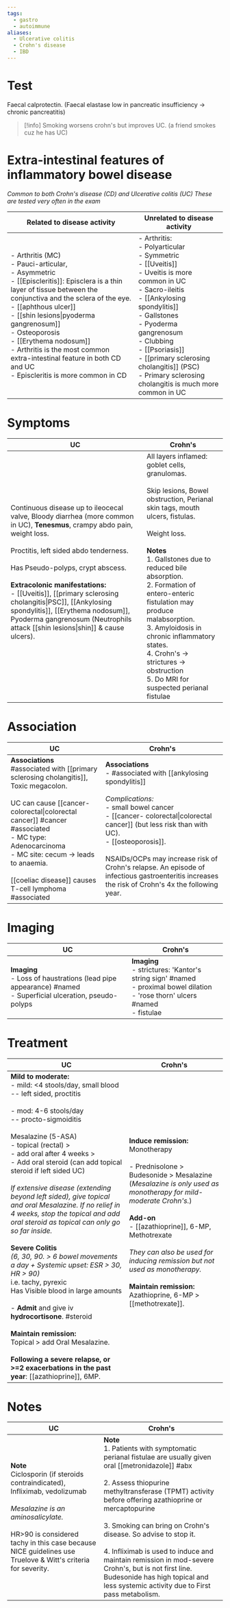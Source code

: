 ```yaml
---
tags:
  - gastro
  - autoimmune
aliases:
  - Ulcerative colitis
  - Crohn's disease
  - IBD
---
```


# Test
Faecal calprotectin. (Faecal elastase low in pancreatic insufficiency -> chronic pancreatitis)  
>[!info]
>Smoking worsens crohn's but improves UC. (a friend smokes cuz he has UC)  

# Extra-intestinal features of inflammatory bowel disease
*Common to both Crohn's disease (CD) and Ulcerative colitis (UC)*
*These are tested very often in the exam*

| Related to disease activity                                                                                                                                                                                                                                                                                                                                                                                 | Unrelated to disease activity                                                                                                                                                                                                                                                                                                                   |
| ----------------------------------------------------------------------------------------------------------------------------------------------------------------------------------------------------------------------------------------------------------------------------------------------------------------------------------------------------------------------------------------------------------- | ----------------------------------------------------------------------------------------------------------------------------------------------------------------------------------------------------------------------------------------------------------------------------------------------------------------------------------------------- |
| - Arthritis (MC)<br>	- Pauci-articular,<br>	- Asymmetric<br>- [[Episcleritis]]: Episclera is a thin layer of tissue between the conjunctiva and the sclera of the eye.<br>- [[aphthous ulcer]]<br>- [[shin lesions\|pyoderma gangrenosum]] <br>- Osteoporosis<br>- [[Erythema nodosum]]<br>- Arthritis is the most common extra-intestinal feature in both CD and UC<br>- Episcleritis is more common in CD | - Arthritis:<br>	- Polyarticular<br>	- Symmetric<br>- [[Uveitis]]<br>	- Uveitis is more common in UC<br>- Sacro-ileitis<br>- [[Ankylosing spondylitis]]<br>- Gallstones<br>- Pyoderma gangrenosum<br>- Clubbing<br>- [[Psoriasis]]<br>- [[primary sclerosing cholangitis]] (PSC)<br>	- Primary sclerosing cholangitis is much more common in UC |
# Symptoms
| UC                                                                                                                                                                                                                                                                                                                                                                                                                                                                | Crohn's                                                                                                                                                                                                                                                                                                                                                                                                                                     |
| ----------------------------------------------------------------------------------------------------------------------------------------------------------------------------------------------------------------------------------------------------------------------------------------------------------------------------------------------------------------------------------------------------------------------------------------------------------------- | ------------------------------------------------------------------------------------------------------------------------------------------------------------------------------------------------------------------------------------------------------------------------------------------------------------------------------------------------------------------------------------------------------------------------------------------- |
| Continuous disease up to ileocecal valve, Bloody diarrhea (more common in UC), **Tenesmus**, crampy abdo pain, weight loss.<br><br>Proctitis, left sided abdo tenderness.<br><br>Has Pseudo-polyps, crypt abscess.<br><br>**Extracolonic manifestations:**<br>- [[Uveitis]], [[primary sclerosing cholangitis\|PSC]], [[Ankylosing spondylitis]], [[Erythema nodosum]], Pyoderma gangrenosum (Neutrophils attack [[shin lesions\|shin]] & cause ulcers). <br><br> | All layers inflamed: goblet cells, granulomas.<br><br>Skip lesions, Bowel obstruction, Perianal skin tags, mouth ulcers, fistulas.<br><br>Weight loss.<br><br>**Notes**<br>1. Gallstones due to reduced bile absorption.<br>2. Formation of entero-enteric fistulation may produce malabsorption.<br>3. Amyloidosis in chronic inflammatory states.<br>4. Crohn's -> strictures -> obstruction<br>5. Do MRI for suspected perianal fistulae |
# Association

| UC                                                                                                                                                                                                                                                                                                                | Crohn's                                                                                                                                                                                                                                                                                                                                                                       |
| ----------------------------------------------------------------------------------------------------------------------------------------------------------------------------------------------------------------------------------------------------------------------------------------------------------------- | ----------------------------------------------------------------------------------------------------------------------------------------------------------------------------------------------------------------------------------------------------------------------------------------------------------------------------------------------------------------------------- |
| **Associations**<br>#associated with [[primary sclerosing cholangitis]], Toxic megacolon. <br><br>UC can cause [[cancer- colorectal\|colorectal cancer]] #cancer #associated <br>- MC type: Adenocarcinoma<br>- MC site: cecum -> leads to anaemia.<br><br>[[coeliac disease]] causes T-cell lymphoma #associated | **Associations**<br>- #associated with [[ankylosing spondylitis]]<br><br>*Complications:*<br>- small bowel cancer<br>- [[cancer- colorectal\|colorectal cancer]] (but less risk than with UC). <br>- [[osteoporosis]].<br><br>NSAIDs/OCPs may increase risk of Crohn's relapse. An episode of infectious gastroenteritis increases the risk of Crohn's 4x the following year. |
# Imaging
| UC                                                                                                              | Crohn's                                                                                                                                 |
| --------------------------------------------------------------------------------------------------------------- | --------------------------------------------------------------------------------------------------------------------------------------- |
| **Imaging**<br>- Loss of haustrations (lead pipe appearance) #named <br>- Superficial ulceration, pseudo-polyps | **Imaging**<br>- strictures: 'Kantor's string sign' #named <br>- proximal bowel dilation<br>- 'rose thorn' ulcers #named <br>- fistulae |
# Treatment
| UC                                                                                                                                                                                                                                                                                                                                                                                                                                                                                                                                                                                                                                                                                                                                                                                                                                                                                                               | Crohn's                                                                                                                                                                                                                                                                                                                                                                                    |
| ---------------------------------------------------------------------------------------------------------------------------------------------------------------------------------------------------------------------------------------------------------------------------------------------------------------------------------------------------------------------------------------------------------------------------------------------------------------------------------------------------------------------------------------------------------------------------------------------------------------------------------------------------------------------------------------------------------------------------------------------------------------------------------------------------------------------------------------------------------------------------------------------------------------- | ------------------------------------------------------------------------------------------------------------------------------------------------------------------------------------------------------------------------------------------------------------------------------------------------------------------------------------------------------------------------------------------ |
| **Mild to moderate:**<br>- mild: <4 stools/day, small blood<br>-- left sided, proctitis<br><br>- mod: 4-6 stools/day<br>-- procto-sigmoiditis<br><br>Mesalazine (5-ASA)<br>- topical (rectal) ><br>- add oral after 4 weeks ><br>- Add oral steroid (can add topical steroid if left sided UC)<br><br>*If extensive disease (extending beyond left sided), give topical and oral Mesalazine. If no relief in 4 weeks, stop the topical and add oral steroid as topical can only go so far inside.*<br><br>**Severe Colitis**<br>*(6, 30, 90. > 6 bowel movements a day + Systemic upset: ESR > 30, HR > 90)*<br>i.e. tachy, pyrexic<br>Has Visible blood in large amounts<br><br>- **Admit** and give iv **hydrocortisone**. #steroid <br><br>**Maintain remission:**<br>Topical > add Oral Mesalazine.<br><br>**Following a severe relapse, or >=2 exacerbations in the past year**: [[azathioprine]], 6MP.<br> | **Induce remission:**<br>Monotherapy<br><br>- Prednisolone > Budesonide > Mesalazine (*Mesalazine is only used as monotherapy for mild-moderate Crohn's.*)<br><br>**Add-on**<br>- [[azathioprine]], 6-MP, Methotrexate<br><br>*They can also be used for inducing remission but not used as monotherapy.*<br><br>**Maintain remission:**<br>Azathioprine, 6-MP > [[methotrexate]].<br><br> |
# Notes
| UC                                                                                                                                                                                                                                           | Crohn's                                                                                                                                                                                                                                                                                                                                                                                                                                                                                        |
| -------------------------------------------------------------------------------------------------------------------------------------------------------------------------------------------------------------------------------------------- | ---------------------------------------------------------------------------------------------------------------------------------------------------------------------------------------------------------------------------------------------------------------------------------------------------------------------------------------------------------------------------------------------------------------------------------------------------------------------------------------------- |
| **Note**<br>Ciclosporin (if steroids contraindicated), Infliximab, vedolizumab<br><br>*Mesalazine is an aminosalicylate.*<br><br>HR>90 is considered tachy in this case because NICE guidelines use Truelove & Witt's criteria for severity. | **Note**<br>1. Patients with symptomatic perianal fistulae are usually given oral [[metronidazole]] #abx <br><br>2. Assess thiopurine methyltransferase (TPMT) activity before offering azathioprine or mercaptopurine<br><br>3. Smoking can bring on Crohn's disease. So advise to stop it. <br><br>4. Infliximab is used to induce and maintain remission in mod-severe Crohn's, but is not first line. Budesonide has high topical and less systemic activity due to First pass metabolism. |

